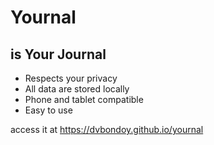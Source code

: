 # Yournal
## is Your Journal
- Respects your privacy
- All data are stored locally
- Phone and tablet compatible
- Easy to use

access it at https://dvbondoy.github.io/yournal

